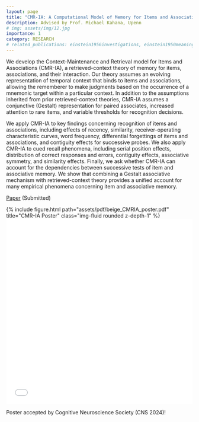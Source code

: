 ```yaml
---
layout: page
title: "CMR-IA: A Computational Model of Memory for Items and Associations"  
description: Advised by Prof. Michael Kahana, Upenn
# img: assets/img/12.jpg
importance: 1
category: RESEARCH
# related_publications: einstein1956investigations, einstein1950meaning
---
```


We develop the Context-Maintenance and Retrieval model for Items and Associations (CMR-IA), a retrieved-context theory of memory for items, associations, and their interaction.  Our theory assumes an evolving representation of temporal context that binds to items and associations, allowing the rememberer to make judgments based on the occurrence of a mnemonic target within a particular context. In addition to the assumptions inherited from prior retrieved-context theories, CMR-IA assumes a conjunctive (Gestalt) representation for paired associates, increased attention to rare items, and variable thresholds for recognition decisions.  

We apply CMR-IA to key findings concerning recognition of items and associations, including effects of recency, similarity, receiver-operating characteristic curves, word frequency, differential forgettings of items and associations, and contiguity effects for successive probes. We also apply CMR-IA to cued recall phenomena, including serial position effects, distribution of correct responses and errors, contiguity effects, associative symmetry, and similarity effects. Finally, we ask whether CMR-IA can account for the dependencies between successive tests of item and associative memory.  We show that combining a Gestalt associative mechanism with retrieved-context theory provides a unified account for many empirical phenomena concerning item and associative memory.  

[Paper](https://osf.io/preprints/psyarxiv/xm8v6_v1) (Submitted)

<div class="row">
    <div class="col-sm mt-3 mt-md-0">
        {% include figure.html path="assets/pdf/beige_CMRIA_poster.pdf" title="CMR-IA Poster" class="img-fluid rounded z-depth-1" %}
    </div>
</div>

<div class="row">
    <div class="col-sm mt-3 mt-md-0">
        <iframe src="{{ '/assets/pdf/beige_CMRIA_poster.pdf' | relative_url }}" width="100%" height="500px" frameborder="0"></iframe>
    </div>
</div>

Poster accepted by Cognitive Neuroscience Society (CNS 2024)!

